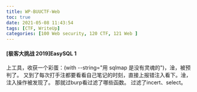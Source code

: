 ```yaml
---
title: WP-BUUCTF-Web
toc: true
date: 2021-05-08 11:43:54
tags: [CTF, WriteUp]
categories: [100 Web security, 120 CTF, 121 Web ]
---
```


#### [极客大挑战 2019]EasySQL 1
上工具，收获一个彩蛋：(with --string="用 sqlmap 是没有灵魂的")，淦，被预判了。
又到了每次打手注都要看看自己笔记的时刻，直接上报错注入看下。淦，注入操作被发现了。
那就过burp看过滤了哪些函数。
过滤了incert、select。
